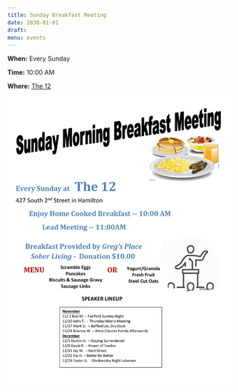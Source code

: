 ```yaml
---
title: Sunday Breakfast Meeting
date: 2030-01-01
draft: 
menu: events
---
```


**When:** Every Sunday
<!--more-->

**Time:** 10:00 AM

**Where:** [The 12](/meetings/the-12/)

![Flyer](/events/sunday-breakfast/Breakfast.webp)
